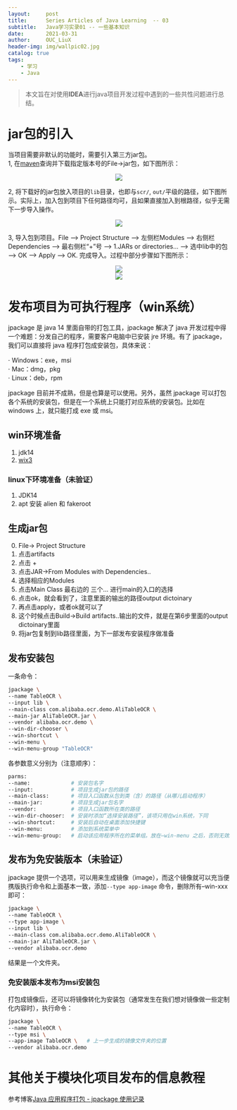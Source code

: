 ```yaml
---
layout:     post
title:      Series Articles of Java Learning  -- 03
subtitle:   Java学习实录01 -- 一些基本知识
date:       2021-03-31
author:     OUC_LiuX
header-img: img/wallpic02.jpg
catalog: true
tags:
    - 学习
    - Java
---
```


<head>
    <script src="https://cdn.mathjax.org/mathjax/latest/MathJax.js?config=TeX-AMS-MML_HTMLorMML" type="text/javascript"></script>
    <script type="text/x-mathjax-config">
        MathJax.Hub.Config({
            tex2jax: {
            skipTags: ['script', 'noscript', 'style', 'textarea', 'pre'],
            inlineMath: [['$','$']]
            }
        });
    </script>
</head>     

>  本文旨在对使用**IDEA**进行java项目开发过程中遇到的一些共性问题进行总结。  

# jar包的引入    
当项目需要非默认的功能时，需要引入第三方jar包。  
1, 在[maven](https://mvnrepository.com/)查询并下载指定版本号的File->jar包，如下图所示：   
<div align=center><img src="https://raw.githubusercontent.com/OUCliuxiang/OUCliuxiang.github.io/master/img/javaSeries/java-001.png"></div>   

2, 将下载好的jar包放入项目的`lib`目录，也即与`scr/`, `out/`平级的路径，如下图所示。实际上，加入包到项目下任何路径均可，且如果直接加入到根路径，似乎无需下一步导入操作。   
<div align=center><img src="https://raw.githubusercontent.com/OUCliuxiang/OUCliuxiang.github.io/master/img/javaSeries/java-002.png"></div>    

3, 导入包到项目。File --> Project Structure --> 左侧栏Modules --> 右侧栏Dependencies --> 最右侧栏“+”号 --> 1.JARs or directories... --> 选中lib中的包 --> OK --> Apply --> OK. 完成导入。过程中部分步骤如下图所示：     
<div align=center><img src="https://raw.githubusercontent.com/OUCliuxiang/OUCliuxiang.github.io/master/img/javaSeries/java-003.png"></div> <div align=center><img src="https://raw.githubusercontent.com/OUCliuxiang/OUCliuxiang.github.io/master/img/javaSeries/java-004.png"></div>    

   
# 发布项目为可执行程序（win系统）       

jpackage 是 java 14 里面自带的打包工具，jpackage 解决了 java 开发过程中得一个难题：分发自己的程序，需要客户电脑中已安装 jre 环境。有了 jpackage，我们可以直接将 java 程序打包成安装包，具体来说：   

$\cdot$  Windows：exe，msi     
$\cdot$  Mac：dmg，pkg    
$\cdot$  Linux：deb，rpm   

jpackage 目前并不成熟，但是也算是可以使用。另外，虽然 jpackage 可以打包各个系统的安装包，但是在一个系统上只能打对应系统的安装包。比如在 windows 上，就只能打成 exe 或 msi。   
## win环境准备    
1. jdk14   
2. [wix3](https://github.com/wixtoolset/wix3/releases)   

### linux下环境准备（未验证）
1. JDK14     
2. apt 安装 alien 和 fakeroot
   
## 生成jar包    
0. File-> Project Structure   
1. 点击artifacts   
2. 点击 +    
3. 点击JAR->From Modules with Dependencies..   
4. 选择相应的Modules   
5. 点击Main Class 最右边的 三个... 进行main的入口的选择   
6. 点击ok，就会看到了，注意里面的输出的路径output dictoinary   
7. 再点击apply，或者ok就可以了   
8. 这个时候点击Build->Build artifacts..输出的文件，就是在第6步里面的output dictoinary里面    
9. 将jar包复制到lib路径里面，为下一部发布安装程序做准备    

## 发布安装包    
一条命令：  

```bash    
jpackage \       
--name TableOCR \    
--input lib \    
--main-class com.alibaba.ocr.demo.AliTableOCR \    
--main-jar AliTableOCR.jar \    
--vendor alibaba.ocr.demo \    
--win-dir-chooser \    
--win-shortcut \    
--win-menu \   
--win-menu-group "TableOCR"    
```     

各参数意义分别为（注意顺序）：    
```bash
parms:
--name:             # 安装包名字      
--input:            # 项目生成jar包的路径      
--main-class:       # 项目入口函数从包到类（含）的路径（从哪儿启动程序）    
--main-jar:         # 项目生成jar包名字    
--vendor:           # 项目入口函数所在类的路径   
--win-dir-chooser:  # 安装时添加“选择安装路径”，该项只用在win系统，下同    
--win-shortcut:     # 安装后自动在桌面添加快捷键     
--win-menu:         # 添加到系统菜单中    
--win-menu-group:   # 启动该应用程序所在的菜单组。放在–win-menu 之后，否则无效。
```    

## 发布为免安装版本（未验证）     
jpackage 提供一个选项，可以用来生成镜像（image），而这个镜像就可以充当便携版执行命令和上面基本一致，添加`--type app-image` 命令，删除所有–win-xxx 即可：    
```bash    
jpackage \       
--name TableOCR \   
--type app-image \    
--input lib \    
--main-class com.alibaba.ocr.demo.AliTableOCR \    
--main-jar AliTableOCR.jar \    
--vendor alibaba.ocr.demo     
```     
结果是一个文件夹。   

### 免安装版本发布为msi安装包     

打包成镜像后，还可以将镜像转化为安装包（通常发生在我们想对镜像做一些定制化内容时），执行命令：    
```bash   
jpackage \   
--name TableOCR \   
--type msi \   
--app-image TableOCR \   # 上一步生成的镜像文件夹的位置 
--vendor alibaba.ocr.demo
```   

# 其他关于模块化项目发布的信息教程    

参考博客[Java 应用程序打包 - jpackage 使用记录 ](https://www.ravenxrz.ink/archives/421e5ad2.html)